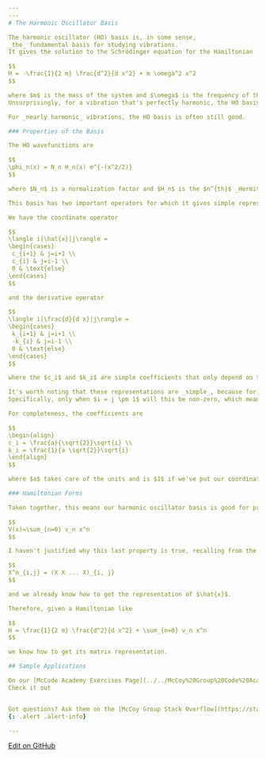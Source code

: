 ```yaml
---
---
# The Harmonic Oscillator Basis

The harmonic oscillator (HO) basis is, in some sense,
_the_ fundamental basis for studying vibrations.
It gives the solution to the Schrödinger equation for the Hamiltonian

$$
H = -\frac{1}{2 m} \frac{d^2}{d x^2} + m \omega^2 x^2
$$

where $m$ is the mass of the system and $\omega$ is the frequency of the vibration. For this, $x$ should range from $[-\infty, \infty]$.
Unsurprisingly, for a vibration that's perfectly harmonic, the HO basis gives the simplest possible representation.

For _nearly harmonic_ vibrations, the HO basis is often still good.

### Properties of the Basis

The HO wavefunctions are

$$
\phi_n(x) = N_n H_n(x) e^{-(x^2/2)}
$$

where $N_n$ is a normalization factor and $H_n$ is the $n^{th}$ _Hermite polynomial_.

This basis has two important operators for which it gives simple representations.

We have the coordinate operator

$$
\langle i|\hat{x}|j\rangle =
\begin{cases}
 c_{i+1} & j=i+1 \\
 c_{i} & j=i-1 \\
 0 & \text{else}
\end{cases}
$$

and the derivative operator

$$
\langle i|\frac{d}{d x}|j\rangle =
\begin{cases}
 k_{i+1} & j=i+1 \\
 -k_{i} & j=i-1 \\
 0 & \text{else}
\end{cases}
$$

where the $c_i$ and $k_i$ are simple coefficients that only depend on the value of $i$.

It's worth noting that these representations are _simple_, because for most values of $i$ and $j$, these matrix elements will be zero.
Specifically, only when $i = j \pm 1$ will this be non-zero, which means our matrix representation will have zeroes everywhere _except_ for the first upper and lower sub-diagonals.

For completeness, the coefficients are

$$
\begin{align}
c_i = \frac{a}{\sqrt{2}}\sqrt{i} \\
k_i = \frac{1}{a \sqrt{2}}\sqrt{i}
\end{align}
$$

where $a$ takes care of the units and is $1$ if we've put our coordinate in dimensionless units.

### Hamiltonian Forms

Taken together, this means our harmonic oscillator basis is good for problems where we have a Cartesian-like (i.e. non-curvilinear) coordinate and a potential that can be described by

$$
V(x)=\sum_{n=0} v_n x^n
$$

I haven't justified why this last property is true, recalling from the [General Overview](GeneralOverview.md) that

$$
X^n_{i,j} = (X X ... X)_{i, j}
$$

and we already know how to get the representation of $\hat{x}$.

Therefore, given a Hamiltonian like

$$
H = \frac{1}{2 m} \frac{d^2}{d x^2} + \sum_{n=0} v_n x^n
$$

we know how to get its matrix representation.

## Sample Applications

On our [McCode Academy Exercises Page](../../McCoy%20Group%20Code%20Academy/Exercises), you will find an exercise to help you implement this Basis Set representation.
Check it out


Got questions? Ask them on the [McCoy Group Stack Overflow](https://stackoverflow.com/c/mccoygroup/questions/ask)
{: .alert .alert-info}

---
```


[Edit on GitHub](https://github.com/McCoyGroup/References/edit/gh-pages/References/Basis%20Set%20Methods/HarmonicOscillator.md)
